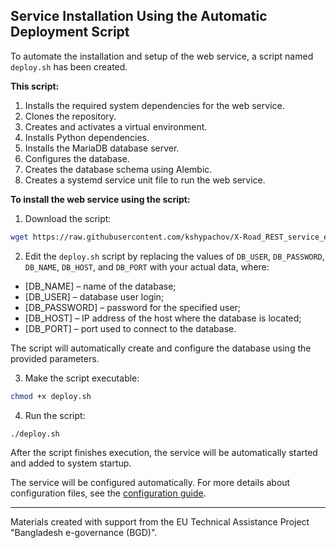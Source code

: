## Service Installation Using the Automatic Deployment Script

To automate the installation and setup of the web service, a script named `deploy.sh` has been created.

**This script:**

1. Installs the required system dependencies for the web service.
2. Clones the repository.
3. Creates and activates a virtual environment.
4. Installs Python dependencies.
5. Installs the MariaDB database server.
6. Configures the database.
7. Creates the database schema using Alembic.
8. Creates a systemd service unit file to run the web service.

**To install the web service using the script:**

1. Download the script:

```bash
wget https://raw.githubusercontent.com/kshypachov/X-Road_REST_service_example/master/deploy.sh
```

2. Edit the `deploy.sh` script by replacing the values of `DB_USER`, `DB_PASSWORD`, `DB_NAME`, `DB_HOST`, and `DB_PORT` with your actual data, where:

- [DB_NAME] – name of the database;
- [DB_USER] – database user login;
- [DB_PASSWORD] – password for the specified user;
- [DB_HOST] – IP address of the host where the database is located;
- [DB_PORT] – port used to connect to the database.

The script will automatically create and configure the database using the provided parameters.

3. Make the script executable:

```bash
chmod +x deploy.sh
```

4. Run the script:

```bash
./deploy.sh
```

After the script finishes execution, the service will be automatically started and added to system startup.

The service will be configured automatically. For more details about configuration files, see the [configuration guide](./configuration.md).

---

Materials created with support from the EU Technical Assistance Project "Bangladesh e-governance (BGD)".